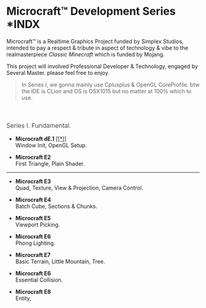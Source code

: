 
# Microcraft™ Development Series *INDX

Microcraft™ is a Realtime Graphics Project funded by Simplex Studios, 
intended to pay a respect & tribute in aspect of technology & vibe to the realmasterpiece _Classic Minecraft_ which is funded by Mojang.

This project will involved Professional Developer & Technology, engaged by Several Master. please feel free to enjoy.

> In Series I, we gonna mainly use Cplusplus & OpenGL CoreProfile. btw the IDE is CLion and OS is OSX1015 but no matter at 100% which to use.

<br>

### <span style="font-weight: 300;">Series I. Fundamental.</span>

- **Microcraft dE.1** [[[*]]]()  
  Window Init, OpenGL Setup. 


- **Microcraft E2**  
  First Triangle, Plain Shader.

---

- **Microcraft E3**  
  Quad, Texture, View & Projection, Camera Control.


- **Microcraft E4**  
  Batch Cube, Sections & Chunks.


- **Microcraft E5**  
  Viewport Picking.


- **Microcraft E6**  
  Phong Lighting.


- **Microcraft E7**  
  Basic Terrain, Little Mountain, Tree.


- **Microcraft E6**  
  Essential Collision.


- **Microcraft E8**  
  Entity, 





